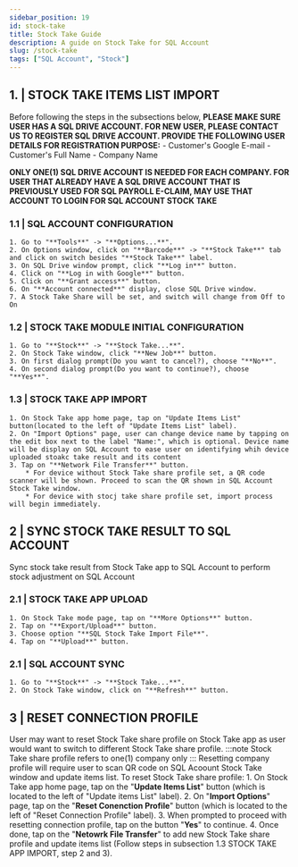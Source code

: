 ```yaml
---
sidebar_position: 19
id: stock-take
title: Stock Take Guide
description: A guide on Stock Take for SQL Account
slug: /stock-take
tags: ["SQL Account", "Stock"]
---
```


## 1. | STOCK TAKE ITEMS LIST IMPORT
Before following the steps in the subsections below, **PLEASE MAKE SURE USER HAS A SQL DRIVE ACCOUNT. FOR NEW USER, PLEASE CONTACT US TO REGISTER SQL DRIVE ACCOUNT. PROVIDE THE FOLLOWING USER DETAILS FOR REGISTRATION PURPOSE:**
    - Customer's Google E-mail
    - Customer's Full Name
    - Company Name

**ONLY ONE(1) SQL DRIVE ACCOUNT IS NEEDED FOR EACH COMPANY. FOR USER THAT ALREADY HAVE A SQL DRIVE ACCOUNT THAT IS PREVIOUSLY USED FOR SQL PAYROLL E-CLAIM, MAY USE THAT ACCOUNT TO LOGIN FOR SQL ACCOUNT STOCK TAKE**

### 1.1 | SQL ACCOUNT CONFIGURATION
    1. Go to "**Tools**" -> "**Options...**".
    2. On Options window, click on "**Barcode**" -> "**Stock Take**" tab and click on switch besides "**Stock Take**" label.
    3. On SQL Drive window prompt, click "**Log in**" button.
    4. Click on "**Log in with Google**" button.
    5. Click on "**Grant access**" button.
    6. On "**Account connected**" display, close SQL Drive window.
    7. A Stock Take Share will be set, and switch will change from Off to On

### 1.2 | STOCK TAKE MODULE INITIAL CONFIGURATION
    1. Go to "**Stock**" -> "**Stock Take...**".
    2. On Stock Take window, click "**New Job**" button.
    3. On first dialog prompt(Do you want to cancel?), choose "**No**".
    4. On second dialog prompt(Do you want to continue?), choose "**Yes**".

### 1.3 | STOCK TAKE APP IMPORT
    1. On Stock Take app home page, tap on "Update Items List" button(located to the left of "Update Items List" label).
    2. On "Import Options" page, user can change device name by tapping on the edit box next to the label "Name:", which is optional. Device name will be display on SQL Account to ease user on identifying whih device uploaded stoakc take result and its content
    3. Tap on "**Network File Transfer**" button.
        * For device without Stock Take share profile set, a QR code scanner will be shown. Proceed to scan the QR shown in SQL Account Stock Take window.
        * For device with stocj take share profile set, import process will begin immediately.

## 2 | SYNC STOCK TAKE RESULT TO SQL ACCOUNT
Sync stock take result from Stock Take app to SQL Account to perform stock adjustment on SQL Account

### 2.1 | STOCK TAKE APP UPLOAD
    1. On Stock Take mode page, tap on "**More Options**" button.
    2. Tap on "**Export/Upload**" button.
    3. Choose option "**SQL Stock Take Import File**".
    4. Tap on "**Upload**" button.

### 2.1 | SQL ACCOUNT SYNC
    1. Go to "**Stock**" -> "**Stock Take...**".
    2. On Stock Take window, click on "**Refresh**" button.

## 3 | RESET CONNECTION PROFILE
User may want to reset Stock Take share profile on Stock Take app as user would want to switch to different Stock Take share profile.
:::note
Stock Take share profile refers to one(1) company only
:::
Resetting company profile will require user to scan QR code on SQL Acoount Stock Take window and update items list. To reset Stock Take share profile:
    1. On Stock Take app home page, tap on the "**Update Items List**" button (which is located to the left of "Update items List" label).
    2. On "**Import Options**" page, tap on the "**Reset Conenction Profile**" button (which is located to the left of "Reset Connection Profile" label).
    3. When prompted to proceed with resetting connection profile, tap on the button "**Yes**" to continue.
    4. Once done, tap on the "**Netowrk File Transfer**" to add new Stock Take share profile and update items list (Follow steps in subsection 1.3 STOCK TAKE APP IMPORT, step 2 and 3).